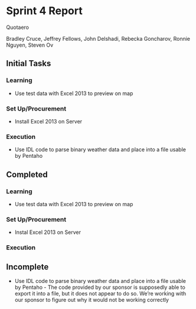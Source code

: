 # Sprint 4 Report

Quotaero

Bradley Cruce, Jeffrey Fellows, John Delshadi, Rebecka Goncharov, Ronnie Nguyen, Steven Ov

## Initial Tasks
### Learning
+ Use test data with Excel 2013 to preview on map

### Set Up/Procurement
+ Install Excel 2013 on Server

### Execution
+ Use IDL code to parse binary weather data and place into a file usable by Pentaho

## Completed 
### Learning
+ Use test data with Excel 2013 to preview on map

### Set Up/Procurement
+ Instal Excel 2013 on Server

### Execution

## Incomplete 
+ Use IDL code to parse binary weather data and place into a file usable by Pentaho - The code provided by our sponsor is supposedly able to export it into a file, but it does not appear to do so. We’re working with our sponsor to figure out why it would not be working correctly